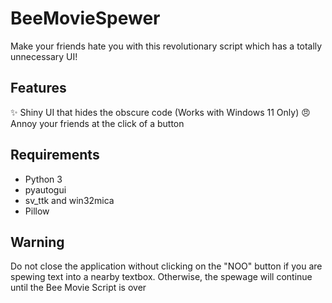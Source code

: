 # BeeMovieSpewer
Make your friends hate you with this revolutionary script which has a totally unnecessary UI!

## Features 

✨ Shiny UI that hides the obscure code (Works with Windows 11 Only)
😠 Annoy your friends at the click of a button

## Requirements
- Python 3
- pyautogui
- sv_ttk and win32mica
- Pillow

## Warning

Do not close the application without clicking on the "NOO" button if you are spewing text into a nearby textbox. Otherwise, the spewage will continue until the Bee Movie Script is over
